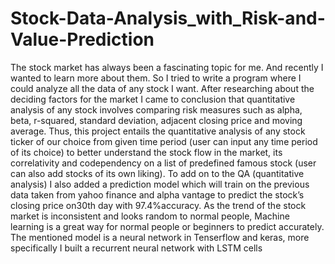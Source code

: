# Stock-Data-Analysis_with_Risk-and-Value-Prediction
The stock market has always been a fascinating topic for me. And recently I wanted to learn more about them. So I tried to write a program where I could analyze all the data of any stock I want.
After researching about the deciding factors for the market I came to conclusion that quantitative analysis of any stock involves comparing risk measures such as alpha, beta, r-squared, standard deviation, adjacent closing price and moving average.
Thus, this project entails the quantitative analysis of any stock ticker of our choice from given time period (user can input any time period of its choice) to better understand the stock flow in the market, its correlativity and codependency on a list of predefined famous stock (user can also add stocks of its own liking).
To add on to the QA (quantitative analysis) I also added a prediction model which will train on the previous data taken from yahoo finance and alpha vantage to predict the stock’s closing price on30th day with 97.4%accuracy.
As the trend of the stock market is inconsistent and looks random to normal people, Machine learning is a great way for normal people or beginners to predict accurately. 
The mentioned model is a neural network in Tenserflow and keras, more specifically I built a recurrent neural network with LSTM cells 

